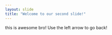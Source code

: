 ```yaml
---
layout: slide
title: "Welcome to our second slide!"
---
```

this is awesome bro!
Use the left arrow to go back!
